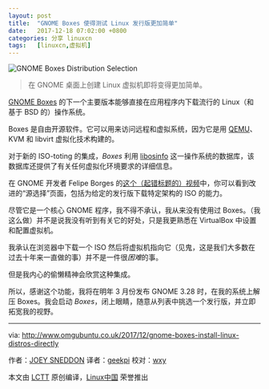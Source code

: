```yaml
---
layout: post
title:	"GNOME Boxes 使得测试 Linux 发行版更加简单"
date:	2017-12-18 07:02:00 +0800 
categories:	分享 linuxcn 
tags:	[linuxcn,虚拟机]
---
```



![GNOME Boxes Distribution Selection](/Asserts/Images//attachment/album/201712/18/000416xbz588ylhcrgyooc.jpg)



> 
> 在 GNOME 桌面上创建 Linux 虚拟机即将变得更加简单。
> 
> 
> 


[GNOME Boxes](https://en.wikipedia.org/wiki/GNOME_Boxes) 的下一个主要版本能够直接在应用程序内下载流行的 Linux（和基于 BSD 的）操作系统。


Boxes 是自由开源软件。它可以用来访问远程和虚拟系统，因为它是用 [QEMU](https://en.wikipedia.org/wiki/QEMU)、KVM 和 libvirt 虚拟化技术构建的。


对于新的 ISO-toting 的集成，*Boxes* 利用 [libosinfo](https://libosinfo.org/) 这一操作系统的数据库，该数据库还提供了有关任何虚拟化环境要求的详细信息。


在 GNOME 开发者 Felipe Borges 的[这个（起错标题的）视频](https://blogs.gnome.org/felipeborges/boxes-downloadable-oses/)中，你可以看到改进的“源选择”页面，包括为给定的发行版下载特定架构的 ISO 的能力。


尽管它是一个核心 GNOME 程序，我不得不承认，我从来没有使用过 Boxes。（我这么做）并不是说我没有听到有关它的好处，只是我更熟悉在 VirtualBox 中设置和配置虚拟机。


我承认在浏览器中下载一个 ISO 然后将虚拟机指向它（见鬼，这是我们大多数在过去十年来一直做的事）并不是一件很*困难*的事。


但是我内心的偷懒精神会欣赏这种集成。


所以，感谢这个功能，我将在明年 3 月份发布 GNOME 3.28 时，在我的系统上解压 Boxes。我会启动 *Boxes*，闭上眼睛，随意从列表中挑选一个发行版，并立即拓宽我的视野。




---


via: <http://www.omgubuntu.co.uk/2017/12/gnome-boxes-install-linux-distros-directly>


作者：[JOEY SNEDDON](https://plus.google.com/117485690627814051450/?rel=author) 译者：[geekpi](https://github.com/geekpi) 校对：[wxy](https://github.com/wxy)


本文由 [LCTT](https://github.com/LCTT/TranslateProject) 原创编译，[Linux中国](https://linux.cn/) 荣誉推出
